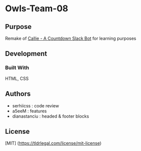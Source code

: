 # Owls-Team-08
## Purpose

Remake of [Callie - A Countdown Slack Bot](https://callie-corgi.herokuapp.com/) for learning purposes

## Development
### Built With
HTML, CSS

## Authors
 - serhiicss : code review 
 - a5eeM : features
 - dianastanciu : headed & footer blocks

 ## License
 [MIT] (https://tldrlegal.com/license/mit-license)